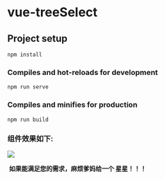 # vue-treeSelect

## Project setup
```
npm install
```

### Compiles and hot-reloads for development
```
npm run serve
```

### Compiles and minifies for production
```
npm run build
```



### 组件效果如下:

![](https://img-blog.csdnimg.cn/20190507004538452.gif)



​	**如果能满足您的需求，麻烦爹妈给一个 星星！！！**

